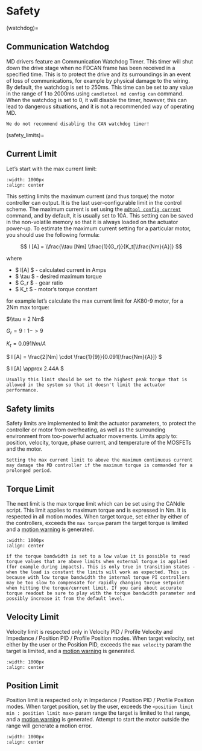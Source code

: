 # Safety

(watchdog)=

## Communication Watchdog

MD drivers feature an Communication Watchdog Timer. This timer will shut down the drive stage when
no FDCAN frame has been received in a specified time. This is to protect the drive and its
surroundings in an event of loss of communications, for example by physical damage to the wiring. By
default, the watchdog is set to 250ms. This time can be set to any value in the range of 1 to 2000ms
using `candletool md config can` command. When the watchdog is set to 0, it will disable the timer,
however, this can lead to dangerous situations, and it is not a recommended way of operating MD.

```{warning}
We do not recommend disabling the CAN watchdog timer!
```

(safety_limits)=

## Current Limit

Let’s start with the max current limit:

```{figure} ./images/current_limit.png
:width: 1000px
:align: center
```

This setting limits the maximum current (and thus torque) the motor controller can output. It is the
last user-configurable limit in the control scheme. The maximum current is set using the
[`mdtool config current`](mdtool_config_current) command, and by default, it is usually set to 10A.
This setting can be saved in the non-volatile memory so that it is always loaded on the actuator
power-up. To estimate the maximum current setting for a particular motor, you should use the
following formula:

$$ I [A] = \\frac{\\tau [Nm] \\frac{1}{G_r}}{K_t[\\frac{Nm}{A}]} $$

where

- $ I[A] $ - calculated current in Amps
- $ \\tau $ - desired maximum torque
- $ G_r $ - gear ratio
- $ K_t $ - motor’s torque constant

for example let’s calculate the max current limit for AK80-9 motor, for a 2Nm max torque:

$\\tau = 2 Nm$

$G_r = 9:1 -> 9$

$K_t = 0.091 Nm/A$

$ I [A] = \\frac{2[Nm] \\cdot \\frac{1}{9}}{0.091[\\frac{Nm}{A}]} $

$ I [A] \\approx 2.44A $

```{note}
Usually this limit should be set to the highest peak torque that is allowed in the system so that it doesn't limit the actuator performance.
```

## Safety limits

Safety limits are implemented to limit the actuator parameters, to protect the controller or motor
from overheating, as well as the surrounding environment from too-powerful actuator movements.
Limits apply to: position, velocity, torque, phase current, and temperature of the MOSFETs and the
motor.

```{warning}
Setting the max current limit to above the maximum continuous current may damage the MD controller if the maximum torque is commanded for a prolonged period.
```

## Torque Limit

The next limit is the max torque limit which can be set using the CANdle script. This limit applies
to maximum torque and is expressed in Nm. It is respected in all motion modes. When target torque,
set either by either of the controllers, exceeds the `max torque` param the target torque is limited
and a [motion warning](motion_status) is generated.

```{figure} ./images/torque_limit.png
:width: 1000px
:align: center
```

```{note}
if the torque bandwidth is set to a low value it is possible to read torque values that are above limits when external torque is applied (for example during impacts). This is only true in transition states - when the load is constant the limits will work as expected. This is because with low torque bandwidth the internal torque PI controllers may be too slow to compensate for rapidly changing torque setpoint when hitting the torque/current limit. If you care about accurate torque readout be sure to play with the torque bandwidth parameter and possibly increase it from the default level.
```

## Velocity Limit

Velocity limit is respected only in Velocity PID / Profile Velocity and Impedance / Position PID /
Profile Position modes. When target velocity, set either by the user or the Position PID, exceeds
the `max velocity` param the target is limited, and a [motion warning](motion_status) is generated.

```{figure} ./images/velocity_limit.png
:width: 1000px
:align: center
```

## Position Limit

Position limit is respected only in Impedance / Position PID / Profile Position modes. When target
position, set by the user, exceeds the `<position limit min : position limit max>` param range the
target is limited to that range, and a [motion warning](motion_status) is generated. Attempt to
start the motor outside the range will generate a motion error.

```{figure} ./images/position_limit.png
:width: 1000px
:align: center
```
